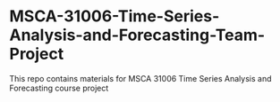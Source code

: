 # MSCA-31006-Time-Series-Analysis-and-Forecasting-Team-Project
This repo contains materials for MSCA 31006 Time Series Analysis and Forecasting course project
